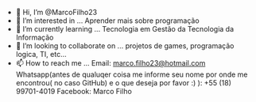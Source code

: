 - 👋 Hi, I’m @MarcoFilho23
- 👀 I’m interested in ... Aprender mais sobre programação
- 🌱 I’m currently learning ... Tecnologia em Gestão da Tecnologia da Informação
- 💞️ I’m looking to collaborate on ... projetos de games, programação logica, TI, etc...
- 📫 How to reach me ... Email: marco.filho23@hotmail.com
Whatsapp(antes de qualuqer coisa me informe seu nome por onde me encontrou( no caso GitHub) e o que deseja por favor :) ): +55 (18) 99701-4019
Facebook: Marco Filho

<!---
MarcoFilho23/MarcoFilho23 is a ✨ special ✨ repository because its `README.md` (this file) appears on your GitHub profile.
You can click the Preview link to take a look at your changes.
--->
